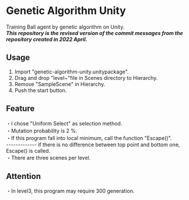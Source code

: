 # Genetic Algorithm Unity
Training Ball agent by genetic algorithm on Unity.  
___This repository is the revised version of the commit messages from the repository created in 2022 April.___

## Usage
1. Import "genetic-algorithm-unity.unitypackage".
2. Drag and drop "level~"file in Scenes directory to Hierarchy.
3. Remove "SampleScene" in Hierarchy.
4. Push the start button.

## Feature
・I chose "Uniform Select" as selection method.  
・Mutation probability is 2 %.  
・If this program fall into local minimum, call the function "Escape()".  
------------- if there is no difference between top point and bottom one, Escape() is called.  
・There are three scenes per level.

## Attention
・In level3, this program may require 300 generation. 
